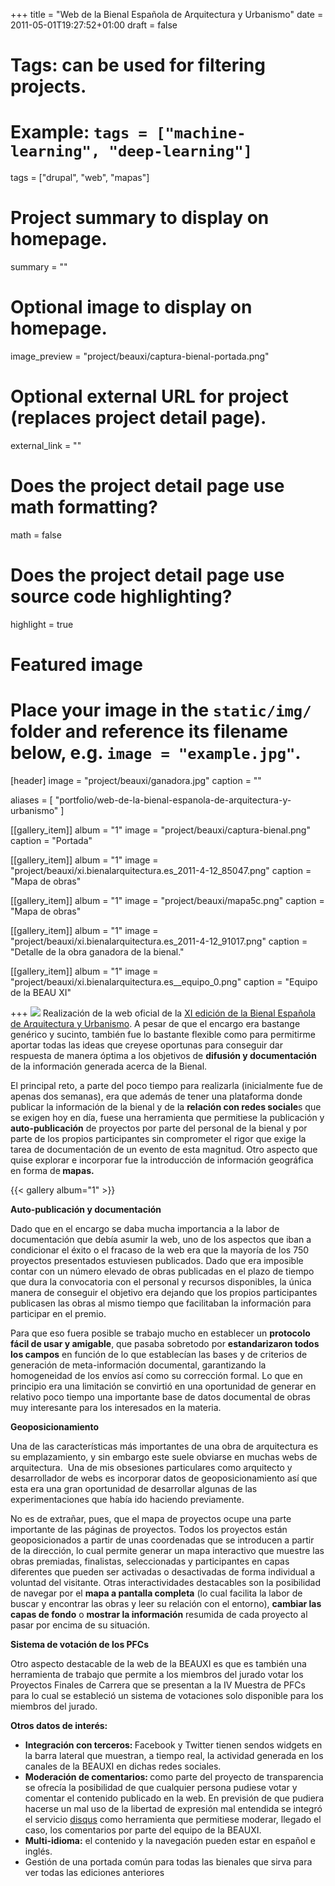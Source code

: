 +++
title = "Web de la Bienal Española de Arquitectura y Urbanismo"
date = 2011-05-01T19:27:52+01:00
draft = false

# Tags: can be used for filtering projects.
# Example: `tags = ["machine-learning", "deep-learning"]`
tags = ["drupal", "web", "mapas"]

# Project summary to display on homepage.
summary = ""

# Optional image to display on homepage.
image_preview = "project/beauxi/captura-bienal-portada.png"

# Optional external URL for project (replaces project detail page).
external_link = ""

# Does the project detail page use math formatting?
math = false

# Does the project detail page use source code highlighting?
highlight = true

# Featured image
# Place your image in the `static/img/` folder and reference its filename below, e.g. `image = "example.jpg"`.
[header]
image = "project/beauxi/ganadora.jpg"
caption = ""

aliases = [
    "portfolio/web-de-la-bienal-espanola-de-arquitectura-y-urbanismo"
]

[[gallery_item]]
album = "1"
image = "project/beauxi/captura-bienal.png"
caption = "Portada"

[[gallery_item]]
album = "1"
image = "project/beauxi/xi.bienalarquitectura.es_2011-4-12_85047.png"
caption = "Mapa de obras"

[[gallery_item]]
album = "1"
image = "project/beauxi/mapa5c.png"
caption = "Mapa de obras"

[[gallery_item]]
album = "1"
image = "project/beauxi/xi.bienalarquitectura.es_2011-4-12_91017.png"
caption = "Detalle de la obra ganadora de la bienal."

[[gallery_item]]
album = "1"
image = "project/beauxi/xi.bienalarquitectura.es__equipo_0.png"
caption = "Equipo de la BEAU XI"

+++
![](/img/project/beauxi/captura-bienal-portada.png)
Realización de la web oficial de la <a href="http://xi.bienalarquitectura.es" class="ext" target="_blank">XI edición de la Bienal Española de Arquitectura y Urbanismo</a>. A pesar de que el encargo era bastange genérico y sucinto, también fue lo bastante flexible como para permitirme aportar todas las ideas que creyese oportunas para conseguir dar respuesta de manera óptima a los objetivos de <strong>difusión y documentación</strong> de la información generada acerca de la Bienal.</p>
<p>El principal reto, a parte del poco tiempo para realizarla (inicialmente fue de apenas dos semanas), era que además de tener una plataforma donde publicar la información de la bienal y de la <strong>relación con redes sociale</strong>s que se exigen hoy en día, fuese una herramienta que permitiese la publicación y <strong>auto-publicación</strong> de proyectos por parte del personal de la bienal y por parte de los propios participantes sin comprometer el rigor que exige la tarea de documentación de un evento de esta magnitud. Otro aspecto que quise explorar e incorporar fue la introducción de información geográfica en forma de<strong> mapas.</strong>

{{< gallery album="1" >}}

<strong>Auto-publicación y documentación</strong></p>
<p>Dado que en el encargo se daba mucha importancia a la labor de documentación que debía asumir la web, uno de los aspectos que iban a condicionar el éxito o el fracaso de la web era que la mayoría de los 750 proyectos presentados estuviesen publicados. Dado que era imposible contar con un número elevado de obras publicadas en el plazo de tiempo que dura la convocatoria con el personal y recursos disponibles, la única manera de conseguir el objetivo era dejando que los propios participantes publicasen las obras al mismo tiempo que facilitaban la información para participar en el premio.</p>
<p>Para que eso fuera posible se trabajo mucho en establecer un <strong>protocolo fácil de usar y amigable</strong>, que pasaba sobretodo por <strong>estandarizaron todos los campos</strong> en función de lo que establecían las bases y de criterios de generación de meta-información documental, garantizando la homogeneidad de los envíos así como su corrección formal. Lo que en principio era una limitación se convirtió en una oportunidad de generar en relativo poco tiempo una importante base de datos documental de obras muy interesante para los interesados en la materia.</p>
<p><strong>Geoposicionamiento</strong></p>
<p>Una de las características más importantes de una obra de arquitectura es su emplazamiento, y sin embargo este suele obviarse en muchas webs de arquitectura.&nbsp; Una de mis obsesiones particulares como arquitecto y desarrollador de webs es incorporar datos de geoposicionamiento así que esta era una gran oportunidad de desarrollar algunas de las experimentaciones que había ido haciendo previamente.</p>
<p>No es de extrañar, pues, que el mapa de proyectos ocupe una parte importante de las páginas de proyectos. Todos los proyectos están geoposicionados a partir de unas coordenadas que se introducen a partir de la dirección, lo cual permite generar un mapa interactivo que muestre las obras premiadas, finalistas, seleccionadas y participantes en capas diferentes que pueden ser activadas o desactivadas de forma individual a voluntad del visitante. Otras interactividades destacables son la posibilidad de navegar por el <strong>mapa a pantalla completa</strong> (lo cual facilita la labor de buscar y encontrar las obras y leer su relación con el entorno), <strong>cambiar las capas de fondo</strong> o <strong>mostrar la información</strong> resumida de cada proyecto al pasar por encima de su situación.</p>
<p><strong>Sistema de votación de los PFCs</strong></p>
<p>Otro aspecto destacable de la web de la BEAUXI es que es también una herramienta de trabajo que permite a los miembros del jurado votar los Proyectos Finales de Carrera que se presentan a la IV Muestra de PFCs para lo cual se estableció un sistema de votaciones solo disponible para los miembros del jurado.</p>
<p><strong>Otros datos de interés:</strong></p>
<ul><li><strong>Integración con terceros: </strong>Facebook y Twitter tienen sendos widgets en la barra lateral que muestran, a tiempo real, la actividad generada en los canales de la BEAUXI en dichas redes sociales.</li>
<li><strong>Moderación de comentarios: </strong>como parte del proyecto de transparencia se ofrecía la posibilidad de que cualquier persona pudiese votar y comentar el contenido publicado en la web. En previsión de que pudiera hacerse un mal uso de la libertad de expresión mal entendida se integró el servicio <a href="https://disqus.com/" class="ext" target="_blank">disqus</a> como herramienta que permitiese moderar, llegado el caso, los comentarios por parte del equipo de la BEAUXI.</li>
<li><strong>Multi-idioma:</strong> el contenido y la navegación pueden estar en español e inglés.</li>
<li>Gestión de una portada común para todas las bienales que sirva para ver todas las ediciones anteriores</li>
